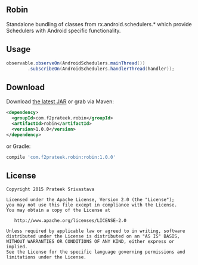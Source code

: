 Robin
--------------

Standalone bundling of classes from rx.android.schedulers.* which provide Schedulers with Android specific functionality.


Usage
-----

```java
observable.observeOn(AndroidSchedulers.mainThread())
        .subscribeOn(AndroidSchedulers.handlerThread(handler));
```

Download
--------

Download [the latest JAR][2] or grab via Maven:

```xml
<dependency>
  <groupId>com.f2prateek.robin</groupId>
  <artifactId>robin</artifactId>
  <version>1.0.0</version>
</dependency>
```
or Gradle:
```groovy
compile 'com.f2prateek.robin:robin:1.0.0'
```


License
-------

    Copyright 2015 Prateek Srivastava

    Licensed under the Apache License, Version 2.0 (the "License");
    you may not use this file except in compliance with the License.
    You may obtain a copy of the License at

       http://www.apache.org/licenses/LICENSE-2.0

    Unless required by applicable law or agreed to in writing, software
    distributed under the License is distributed on an "AS IS" BASIS,
    WITHOUT WARRANTIES OR CONDITIONS OF ANY KIND, either express or implied.
    See the License for the specific language governing permissions and
    limitations under the License.



 [1]: http://github.com/f2prateek/robin
 [2]: http://repository.sonatype.org/service/local/artifact/maven/redirect?r=central-proxy&g=rx.android.schedulers&a=robin&v=LATEST
